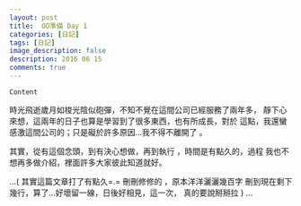 ```yaml
---
layout: post
title:  OO準備 Day 1
categories: [日記] 
tags: [日記]
image_description: false
description: 2016 06 15
comments: true
---
```



`Content`

時光飛逝歲月如梭光陰似砲彈，不知不覺在這間公司已經服務了兩年多，
靜下心來想，這兩年的日子也算是學習到了很多東西，也有所成長，對於
這點，我還蠻感激這間公司的；只是礙於許多原因...我不得不離開了 。



其實，從有這個念頭，到有決心想做，再到執行 ，時間是有點久的，過程
我也不想再多做介紹，裡面許多大家彼此知道就好。



...( 其實這篇文章打了有點久=.= 刪刪修修的 ，原本洋洋灑灑幾百字
  刪到現在剩下幾行，算了...好壞留一線，日後好相見，這一次，
  真的要說掰掰拉 ) ...